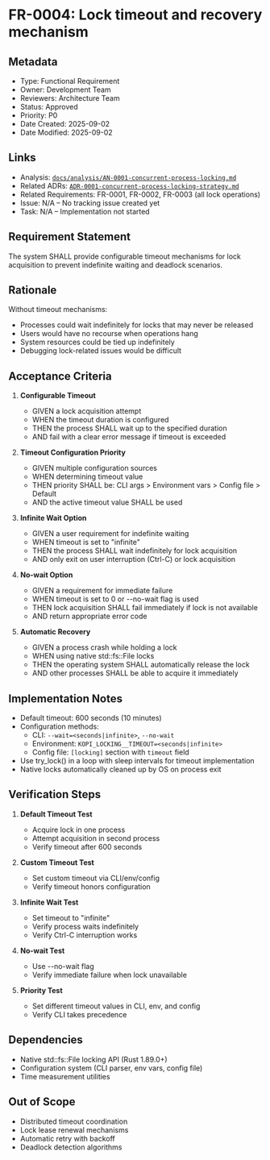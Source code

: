 # FR-0004: Lock timeout and recovery mechanism

## Metadata
- Type: Functional Requirement
- Owner: Development Team
- Reviewers: Architecture Team
- Status: Approved
- Priority: P0
- Date Created: 2025-09-02
- Date Modified: 2025-09-02

## Links
- Analysis: [`docs/analysis/AN-0001-concurrent-process-locking.md`](../analysis/AN-0001-concurrent-process-locking.md)
- Related ADRs: [`ADR-0001-concurrent-process-locking-strategy.md`](../adr/ADR-0001-concurrent-process-locking-strategy.md)
- Related Requirements: FR-0001, FR-0002, FR-0003 (all lock operations)
- Issue: N/A – No tracking issue created yet
- Task: N/A – Implementation not started

## Requirement Statement

The system SHALL provide configurable timeout mechanisms for lock acquisition to prevent indefinite waiting and deadlock scenarios.

## Rationale

Without timeout mechanisms:
- Processes could wait indefinitely for locks that may never be released
- Users would have no recourse when operations hang
- System resources could be tied up indefinitely
- Debugging lock-related issues would be difficult

## Acceptance Criteria

1. **Configurable Timeout**
   - GIVEN a lock acquisition attempt
   - WHEN the timeout duration is configured
   - THEN the process SHALL wait up to the specified duration
   - AND fail with a clear error message if timeout is exceeded

2. **Timeout Configuration Priority**
   - GIVEN multiple configuration sources
   - WHEN determining timeout value
   - THEN priority SHALL be: CLI args > Environment vars > Config file > Default
   - AND the active timeout value SHALL be used

3. **Infinite Wait Option**
   - GIVEN a user requirement for indefinite waiting
   - WHEN timeout is set to "infinite"
   - THEN the process SHALL wait indefinitely for lock acquisition
   - AND only exit on user interruption (Ctrl-C) or lock acquisition

4. **No-wait Option**
   - GIVEN a requirement for immediate failure
   - WHEN timeout is set to 0 or --no-wait flag is used
   - THEN lock acquisition SHALL fail immediately if lock is not available
   - AND return appropriate error code

5. **Automatic Recovery**
   - GIVEN a process crash while holding a lock
   - WHEN using native std::fs::File locks
   - THEN the operating system SHALL automatically release the lock
   - AND other processes SHALL be able to acquire it immediately

## Implementation Notes

- Default timeout: 600 seconds (10 minutes)
- Configuration methods:
  - CLI: `--wait=<seconds|infinite>`, `--no-wait`
  - Environment: `KOPI_LOCKING__TIMEOUT=<seconds|infinite>`
  - Config file: `[locking]` section with `timeout` field
- Use try_lock() in a loop with sleep intervals for timeout implementation
- Native locks automatically cleaned up by OS on process exit

## Verification Steps

1. **Default Timeout Test**
   - Acquire lock in one process
   - Attempt acquisition in second process
   - Verify timeout after 600 seconds

2. **Custom Timeout Test**
   - Set custom timeout via CLI/env/config
   - Verify timeout honors configuration

3. **Infinite Wait Test**
   - Set timeout to "infinite"
   - Verify process waits indefinitely
   - Verify Ctrl-C interruption works

4. **No-wait Test**
   - Use --no-wait flag
   - Verify immediate failure when lock unavailable

5. **Priority Test**
   - Set different timeout values in CLI, env, and config
   - Verify CLI takes precedence

## Dependencies

- Native std::fs::File locking API (Rust 1.89.0+)
- Configuration system (CLI parser, env vars, config file)
- Time measurement utilities

## Out of Scope

- Distributed timeout coordination
- Lock lease renewal mechanisms
- Automatic retry with backoff
- Deadlock detection algorithms